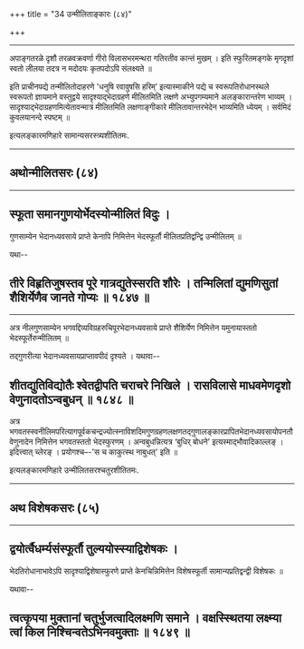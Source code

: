 +++
title = "34 उन्मीलिताङ्कारः (८४)"

+++


------------------------------------------------------------------------

अपाङ्गतरळे दृशौ तरळवक्रवर्णा गीरो
विलासभरमन्थरा गतिरतीव कान्तं मुखम् ।
इति स्फुरितमङ्गके मृगदृशां स्वतो लीलया
तदत्र न मदोदयः कृतपदोऽपि संलक्ष्यते ॥

इति प्राचीनपद्ये तन्मीलितोदाहरणे 'धनुषि रवावुषसि हरिम्’ इत्यास्माकीने
पद्ये च स्वरूपतिरोधानस्थले स्वरूपतो ज्ञायमाने वस्तुद्वये
सादृश्याद्भेदाग्रहणे मीलितमिति लक्षणे अभ्युपगम्यमाने अलङ्कारान्तरेण
भाव्यम् । सादृश्याद्भेदाग्रहणमित्येतावन्मात्रं मीलितमिति लक्षणाङ्गीकारे
मीलितावान्तरभेदेन भाव्यमिति ध्येयम् । सर्वमिदं कुवलयानन्दे स्पष्टम् ॥

इत्यलङ्कारमणिहारे सामान्यसरस्त्र्यशीतितमः.

------------------------------------------------------------------------



## अथोन्मीलितसरः (८४)

------------------------------------------------------------------------

## स्फूता समानगुणयोर्भेदस्योन्मीलितं विदुः ।

गुणसाम्येन भेदानध्यवसाये प्राप्ते केनापि निमित्तेन भेदस्फूर्तौ
मीलितप्रतिद्वन्द्वि उन्मीलितम् ॥

यथा--



## तीरे विहृतिजुषस्तव पूरे गात्रद्युतेस्सरति शौरेः । तन्मिलितां द्युमणिसुतां शैशिर्येणैव जानते गोप्यः ॥ १८४७ ॥

------------------------------------------------------------------------

अत्र नीलगुणसाम्येन भगवद्दिव्यविग्रहरुचिपूरभेदानध्यवसाये प्राप्ते
शैशिर्येण निमित्तेन यमुनायास्ततो भेदस्फूर्तेरुन्मीलितम् ॥

तद्गुणरीत्या भेदानध्यवसायप्राप्तावपीदं दृश्यते । यथावा--



## शीतद्युतिविद्योतैः श्वेतद्वीपति चराचरे निखिले । रासविलासे माधवमेणदृशो वेणुनादतोऽन्वबुधन् ॥ १८४८ ॥

अत्र
भगवतस्स्वनीलिमपरित्यागपूर्वकचन्द्रज्योत्स्नाविशदिमगुणग्रहणलक्षणतद्गुणालङ्कारप्रापितभेदानध्यवसायोपनतौ
वेणुनादेन निमित्तेन भगवतस्ततो भेदस्फुरणम् । अन्वबुधन्नित्यत्र ‘बुधिर्
बोधने’ इत्यस्माद्भौवादिकाल्लङ् । इदित्त्वात् च्लेरङ् । प्रयोगश्च–-'स च
काकुत्स्थ नाबुधत्' इति ॥

इत्यलङ्कारमणिहारे उन्मीलितसरश्चतुरशीतितमः.

------------------------------------------------------------------------

## अथ विशेषकसरः (८५)

------------------------------------------------------------------------

## द्वयोर्त्वैधर्म्यसंस्फूर्तौ तुल्ययोस्स्याद्विशेषकः ।

भेदतिरोधानाभावेऽपि सादृश्याद्विशेषास्फुरणे प्राप्ते केनचिन्निमित्तेन
विशेषस्फूर्ती सामान्यप्रतिद्वन्द्वी विशेषकः ॥

यथावा--



## त्वत्कृपया मुक्तानां चतुर्भुजत्वादिलक्ष्मणि समाने । वक्षस्स्थितया लक्ष्म्या त्वां किल निश्चिन्वतेऽभिनवमुक्ताः ॥ १८४९ ॥

